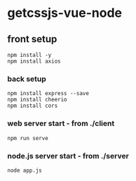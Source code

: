 # getcssjs-vue-node

## front setup
```
npm install -y
npm install axios
```
### back setup
```
npm install express --save
npm install cheerio
npm install cors
```
### web server start - from ./client
```
npm run serve
```

### node.js server start - from ./server
```
node app.js
```

